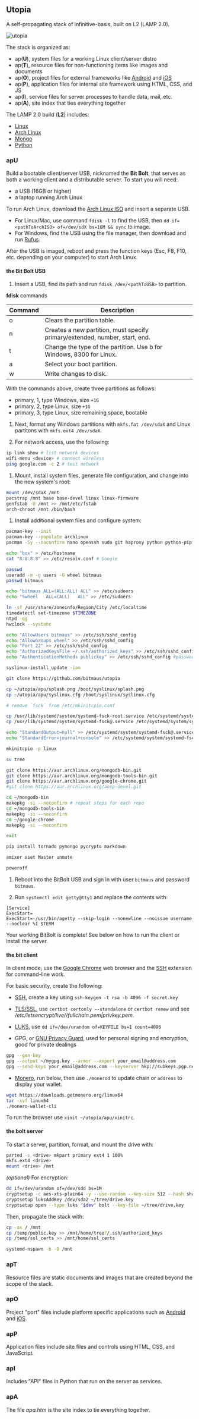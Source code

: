 
## Utopia

A self-propagating stack of infinitive-basis, built on L2 (LAMP 2.0).

![utopia](apt/utopia.png)

The stack is organized as:

- ap(**U**), system files for a working Linux client/server distro
- ap(**T**), resource files for non-functioning items like images and documents
- ap(**O**), project files for external frameworks like [Android](https://www.android.com) and [iOS](https://developer.apple.com/ios/)
- ap(**P**), application files for internal site framework using HTML, CSS, and JS
- ap(**I**), service files for server processes to handle data, mail, etc.
- ap(**A**), site index that ties everything together

The LAMP 2.0 build (**L2**) includes:

- [Linux](https://en.wikipedia.org/wiki/Linux)
- [Arch Linux](https://www.archlinux.org)
- [Mongo](https://www.mongodb.com/)
- [Python](https://www.python.org/)

### apU

Build a bootable client/server USB, nicknamed the **Bit Bolt**, that serves as both a working client and a distributable server. To start you will need:

- a USB (16GB or higher)
- a laptop running Arch Linux

To run Arch Linux, download the [Arch Linux ISO](https://www.archlinux.org/download/) and insert a separate USB.

- For Linux/Mac, use command `fdisk -l` to find the USB, then `dd if=<pathToArchISO> of=/dev/sdX bs=16M && sync` to image.
- For Windows, find the USB using the file manager, then download and run [Rufus](https://rufus.ie).

 After the USB is imaged, reboot and press the function keys (Esc, F8, F10, etc. depending on your computer) to start Arch Linux.

#### the Bit Bolt USB

1. Insert a USB, find its path and run `fdisk /dev/<pathToUSB>` to partition.

 **fdisk** commands

 |Command|Description|
 |-|-|
 |o|Clears the partition table.|
 |n|Creates a new partition, must specify primary/extended, number, start, end.|
 |t|Change the type of the partition. Use b for Windows, 8300 for Linux.|
 |a|Select your boot partition.|
 |w|Write changes to disk.|

 With the commands above, create three partitions as follows:

 - primary, 1, type Windows, size `+1G`
 - primary, 2, type Linux, size `+1G`
 - primary, 3, type Linux, size remaining space, bootable

1. Next, format any Windows partitions with `mkfs.fat /dev/sdaX` and Linux partitons with `mkfs.ext4 /dev/sdaX`.

1. For network access, use the following:

 ```bash
 ip link show # list network devices
 wifi-menu <device> # connect wireless
 ping google.com -c 2 # test network
 ```

1. Mount, install system files, generate file configuration, and change into the new system's root:

```bash
mount /dev/sdaX /mnt
pacstrap /mnt base base-devel linux linux-firmware
genfstab -U /mnt >> /mnt/etc/fstab
arch-chroot /mnt /bin/bash
```

1. Install additional system files and configure system:

```bash
pacman-key --init
pacman-key --populate archlinux
pacman -Sy --noconfirm nano openssh sudo git haproxy python python-pip wget gnupg certbot dialog wpa_supplicant dhcpcd netctl syslinux dhcp xorg-server xorg-xhost xorg-xrandr xorg-xinit xf86-video-intel xterm mesa ntp alsa-utils arch-install-scripts

echo "box" > /etc/hostname
cat "8.8.8.8" >> /etc/resolv.conf # Google

passwd
useradd -m -g users -G wheel bitmaus
passwd bitmaus

echo "bitmaus ALL=(ALL:ALL) ALL" >> /etc/sudoers
echo "%wheel   ALL=(ALL)   ALL" >> /etc/sudoers

ln -sf /usr/share/zoneinfo/Region/City /etc/localtime
timedatectl set-timezone $TIMEZONE
ntpd -qg
hwclock --systohc

echo "AllowUsers bitmaus" >> /etc/ssh/sshd_config
echo "AllowGroups wheel" >> /etc/ssh/sshd_config
echo "Port 22" >> /etc/ssh/sshd_config
echo "AuthorizedKeysFile ~/.ssh/authorized_keys" >> /etc/ssh/sshd_config
echo "AuthenticationMethods publickey" >> /etc/ssh/sshd_config #password?

syslinux-install_update -iam

git clone https://github.com/bitmaus/utopia

cp ~/utopia/apu/splash.png /boot/syslinux/splash.png
cp ~/utopia/apu/syslinux.cfg /boot/syslinux/syslinux.cfg

# remove `fsck` from /etc/mkinitcpio.conf

cp /usr/lib/systemd/system/systemd-fsck-root.service /etc/systemd/system/systemd-fsck-root.service
cp /usr/lib/systemd/system/systemd-fsck@.service /etc/systemd/system/systemd-fsck@.service

echo "StandardOutput=null" >> /etc/systemd/system/systemd-fsck@.service
echo "StandardError=journal+console" >> /etc/systemd/system/systemd-fsck@.service

mkinitcpio -p linux

su tree

git clone https://aur.archlinux.org/mongodb-bin.git
git clone https://aur.archlinux.org/mongodb-tools-bin.git
git clone https://aur.archlinux.org/google-chrome.git
#git clone https://aur.archlinux.org/aosp-devel.git

cd ~/mongodb-bin
makepkg -si --noconfirm # repeat steps for each repo
cd ~/mongodb-tools-bin
makepkg -si --noconfirm
cd ~/google-chrome
makepkg -si --noconfirm

exit

pip install tornado pymongo pycrypto markdown

amixer sset Master unmute

poweroff
```

1. Reboot into the BitBolt USB and sign in with user `bitmaus` and password `bitmaus`.

1. Run `systemctl edit getty@tty1` and replace the contents with:

```
[Service]
ExecStart=
ExecStart=-/usr/bin/agetty --skip-login --nonewline --noissue username --noclear %I $TERM
```

Your working BitBolt is complete! See below on how to run the client or install the server.

#### the bit client

In client mode, use the [Google Chrome](https://www.google.com/chrome/) web browser and the [SSH](https://chrome.google.com/webstore/detail/secure-shell-app/pnhechapfaindjhompbnflcldabbghjo?hl=en) extension for command-line work.

For basic security, create the following:

- [SSH](https://en.wikipedia.org/wiki/Secure_Shell), create a key using `ssh-keygen -t rsa -b 4096 -f secret.key`

- [TLS/SSL](https://en.wikipedia.org/wiki/Transport_Layer_Security), use `certbot certonly --standalone` or `certbot renew` and see */etc/letsencrypt/live/<domain>/fullchain.pem|privkey.pem*.

- [LUKS](https://en.wikipedia.org/wiki/Linux_Unified_Key_Setup), use `dd if=/dev/urandom of=KEYFILE bs=1 count=4096`

- GPG, or [GNU Privacy Guard](https://www.gnupg.org/), used for personal signing and encryption, good for private dealings

```bash
gpg --gen-key
gpg --output ~/mygpg.key --armor --export your_email@address.com
gpg --send-keys your_email@address.com --keyserver hkp://subkeys.pgp.net
```

- [Monero](https://en.wikipedia.org/wiki/Monero_(cryptocurrency)), run below, then use `./monerod` to update chain or `address` to display your wallet.

```bash
wget https://downloads.getmonero.org/linux64
tar -xvf linux64
./monero-wallet-cli
```

To run the browser use `xinit ~/utopia/apu/xinitrc`.

#### the bolt server

To start a server, partition, format, and mount the drive with:

```bash
parted -s <drive> mkpart primary ext4 1 100%
mkfs.ext4 <drive>
mount <drive> /mnt
```

*(optional)* For encryption:

```bash
dd if=/dev/urandom of=/dev/sdd bs=1M
cryptsetup -c aes-xts-plain64 -y --use-random --key-size 512 --hash sha512 --iter-time 5000 luksFormat "$dev" --verify-passphrase
cryptsetup luksAddKey /dev/sda2 ~/tree/drive.key
cryptsetup open --type luks "$dev" bolt --key-file ~/tree/drive.key
```

Then, propagate the stack with:

```bash
cp -ax / /mnt
cp /temp/public.key >> /mnt/home/tree?/.ssh/authorized_keys
cp /temp/ssl_certs >> /mnt/home/ssl_certs

systemd-nspawn -b -D /mnt
```

### apT

Resource files are static documents and images that are created beyond the scope of the stack.

### apO

Project "port" files include platform specific applications such as [Android](https://www.android.com) and [iOS](https://developer.apple.com/ios/).

### apP

Application files include site files and controls using HTML, CSS, and JavaScript.

### apI

Includes "API" files in Python that run on the server as services.

### apA

The file *apa.htm* is the site index to tie everything together.
